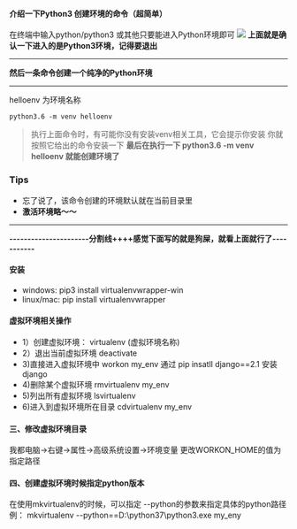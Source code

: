 #### 介绍一下Python3 创建环境的命令（超简单）
在终端中输入python/python3 或其他只要能进入Python环境即可
![](https://img-blog.csdnimg.cn/20190411003103630.png)
**上面就是确认一下进入的是Python3环境，记得要退出**
***
**然后一条命令创建一个纯净的Python环境**
***
helloenv 为环境名称
```shell
python3.6 -m venv helloenv

```
>执行上面命令时，有可能你没有安装venv相关工具，它会提示你安装
>你就按照它给出的命令安装一下
>**最后在执行一下 python3.6 -m venv helloenv 就能创建环境了**
### Tips
- 忘了说了，该命令创建的环境默认就在当前目录里
- **激活环境略～～**
****

**----------------------分割线++++感觉下面写的就是狗屎，就看上面就行了-----------**

#### 安装
- windows: pip3 install virtualenvwrapper-win
 - linux/mac: pip install virtualenvwrapper
#### 虚拟环境相关操作
 - 1）创建虚拟环境：
      virtualenv (虚拟环境名称)
 - 2）退出当前虚拟环境
      deactivate
-  3)直接进入虚拟环境中
      workon my_env 
   通过 pip insatll django==2.1 安装django
 - 4)删除某个虚拟环境
      rmvirtualenv my_env
-  5)列出所有虚拟环境
      lsvirtualenv
-  6)进入到虚拟环境所在目录
      cdvirtualenv my_env
#### 三、修改虚拟环境目录
   我都电脑->右键->属性->高级系统设置->环境变量
   更改WORKON_HOME的值为指定路径

#### 四、创建虚拟环境时候指定python版本
   在使用mkvirtualenv的时候，可以指定 --python的参数来指定具体的python路径
  例：  mkvirtualenv --python==D:\python37\python3.exe my_eny